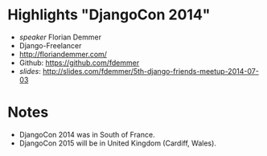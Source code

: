 # Highlights "DjangoCon 2014"

* *speaker* Florian Demmer
* Django-Freelancer
* http://floriandemmer.com/
* Github: https://github.com/fdemmer
* *slides*: http://slides.com/fdemmer/5th-django-friends-meetup-2014-07-03

# Notes

* DjangoCon 2014 was in South of France.
* DjangoCon 2015 will be in United Kingdom (Cardiff, Wales).

